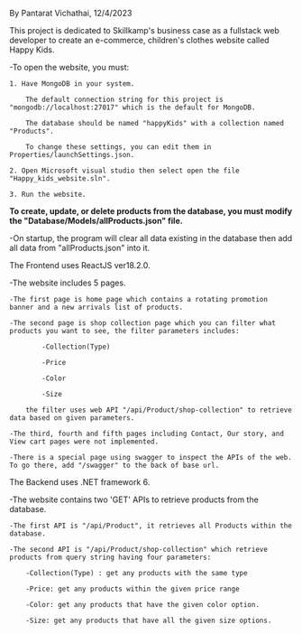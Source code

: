 By Pantarat Vichathai, 12/4/2023

This project is dedicated to Skillkamp's business case as a fullstack web developer to create an e-commerce, children's clothes website called Happy Kids.

-To open the website, you must:

	1. Have MongoDB in your system.
	
		The default connection string for this project is "mongodb://localhost:27017" which is the default for MongoDB.
		
		The database should be named "happyKids" with a collection named "Products".
		
		To change these settings, you can edit them in Properties/launchSettings.json.
		
	2. Open Microsoft visual studio then select open the file "Happy_kids_website.sln".
	
	3. Run the website.


**To create, update, or delete products from the database, you must modify the "Database/Models/allProducts.json" file.**


-On startup, the program will clear all data existing in the database then add all data from "allProducts.json" into it.



The Frontend uses ReactJS ver18.2.0.

-The website includes 5 pages.

	-The first page is home page which contains a rotating promotion banner and a new arrivals list of products.
	
	-The second page is shop collection page which you can filter what products you want to see, the filter parameters includes:
	
			-Collection(Type)
			
			-Price
			
			-Color
			
			-Size
			
		the filter uses web API "/api/Product/shop-collection" to retrieve data based on given parameters.
		
	-The third, fourth and fifth pages including Contact, Our story, and View cart pages were not implemented.
	
	-There is a special page using swagger to inspect the APIs of the web. To go there, add "/swagger" to the back of base url.
	



The Backend uses .NET framework 6.

-The website contains two 'GET' APIs to retrieve products from the database.

	-The first API is "/api/Product", it retrieves all Products within the database.
	
	-The second API is "/api/Product/shop-collection" which retrieve products from query string having four parameters:
		
		-Collection(Type) : get any products with the same type
		
		-Price: get any products within the given price range
		
		-Color: get any products that have the given color option.
		
		-Size: get any products that have all the given size options.
